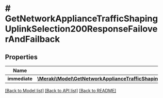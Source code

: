 # # GetNetworkApplianceTrafficShapingUplinkSelection200ResponseFailoverAndFailback

## Properties

Name | Type | Description | Notes
------------ | ------------- | ------------- | -------------
**immediate** | [**\Meraki\Model\GetNetworkApplianceTrafficShapingUplinkSelection200ResponseFailoverAndFailbackImmediate**](GetNetworkApplianceTrafficShapingUplinkSelection200ResponseFailoverAndFailbackImmediate.md) |  | [optional]

[[Back to Model list]](../../README.md#models) [[Back to API list]](../../README.md#endpoints) [[Back to README]](../../README.md)
